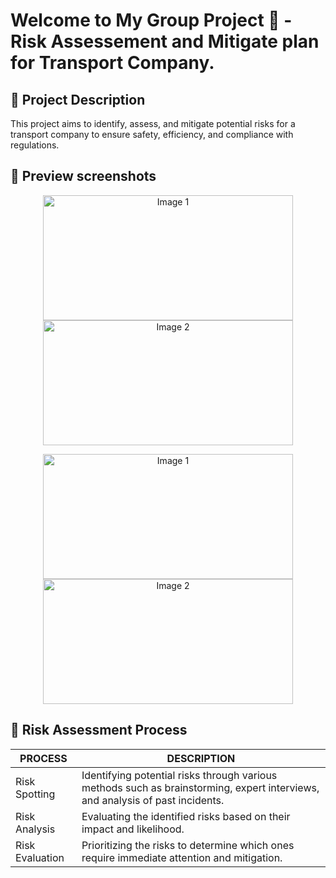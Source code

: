 # Welcome to My Group Project 👋 - Risk Assessement and Mitigate plan for Transport Company.

## :large_blue_diamond: Project Description
This project aims to identify, assess, and mitigate potential risks for a transport company to ensure safety, efficiency, and compliance with regulations.

## :large_blue_diamond: Preview screenshots
<p align="center">
  <img src="https://github.com/quydinh2363/risk_assessment_and_mitigate_plan_for_transport_company/blob/main/images/image1.png" alt="Image 1" width="400" height="200" />
  <img src="https://github.com/quydinh2363/risk_assessment_and_mitigate_plan_for_transport_company/blob/main/images/image2.png" alt="Image 2" width="400" height="200" />
</p>
<p align="center">
  <img src="https://github.com/quydinh2363/risk_assessment_and_mitigate_plan_for_transport_company/blob/main/HEATMAP.png" alt="Image 1" width="400" height="200" />
  <img src="https://github.com/quydinh2363/risk_assessment_and_mitigate_plan_for_transport_company/blob/main/MINDMAP%20OVERVIEW.png" alt="Image 2" width="400" height="200" />
</p>

## :large_blue_diamond: Risk Assessment Process
<table>
  <thead>
    <tr>
      <th>PROCESS</th>
      <th>DESCRIPTION</th>
    </tr>
  </thead>
  <tbody>
    <tr>
      <td>Risk Spotting</td>
      <td>Identifying potential risks through various methods such as brainstorming, expert interviews, and analysis of past incidents.</td>
    </tr>
    <tr>
      <td>Risk Analysis</td>
      <td>Evaluating the identified risks based on their impact and likelihood.</td>
    </tr>
    <tr>
      <td>Risk Evaluation</td>
      <td>Prioritizing the risks to determine which ones require immediate attention and mitigation.</td>
    </tr>
  </tbody>
</table>






